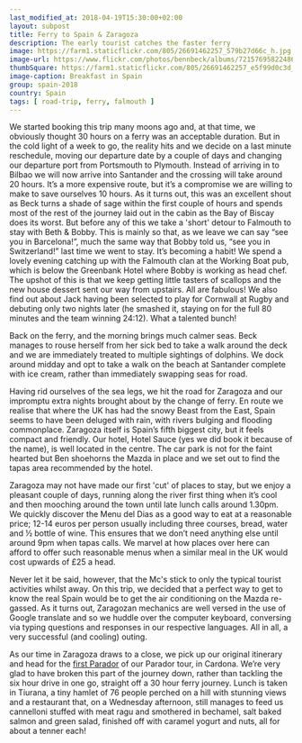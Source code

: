 ```yaml
---
last_modified_at: 2018-04-19T15:30:00+02:00
layout: subpost
title: Ferry to Spain & Zaragoza
description: The early tourist catches the faster ferry
image: https://farm1.staticflickr.com/805/26691462257_579b27d66c_h.jpg
image-url: https://www.flickr.com/photos/bennbeck/albums/72157695822486855
thumbSquare: https://farm1.staticflickr.com/805/26691462257_e5f99d0c3d_q.jpg
image-caption: Breakfast in Spain
group: spain-2018
country: Spain
tags: [ road-trip, ferry, falmouth ]
---
```


We started booking this trip many moons ago and, at that time, we obviously thought 30 hours on a ferry was an acceptable duration. 
But in the cold light of a week to go, the reality hits and we decide on a last minute reschedule, moving our departure date by a couple of days and changing 
our departure port from Portsmouth to Plymouth. Instead of arriving in to Bilbao we will now arrive into Santander and the crossing will take around 20 hours. 
It’s a more expensive route, but it’s a compromise we are willing to make to save ourselves 10 hours. As it turns out, this was an excellent shout as Beck turns 
a shade of sage within the first couple of hours and spends most of the rest of the journey laid out in the cabin as the Bay of Biscay does its worst. 
But before any of this we take a 'short' detour to Falmouth to stay with Beth & Bobby. This is mainly so that, as we leave we can say “see you in Barcelona!”, 
much the same way that Bobby told us, “see you in Switzerland!” last time we went to stay. It’s becoming a habit! We spend a lovely evening catching up with 
the Falmouth clan at the Working Boat pub, which is below the Greenbank Hotel where Bobby is working as head chef. The  upshot of this is that we keep 
getting little tasters of scallops and the new house  dessert sent our way from upstairs. All are fabulous! 
We also find out about Jack having been selected to play for Cornwall at Rugby and debuting only two nights later (he smashed it, staying on for the full 80 minutes and the team winning 24:12).
What a talented bunch! 

Back on the ferry, and the morning brings much calmer seas. 
Beck manages to rouse herself from her sick bed to take a walk around the deck and we are immediately treated to multiple sightings of dolphins. 
We dock around midday and opt to take a walk on the beach at Santander complete with ice cream, rather than immediately swapping seas for road. 

Having rid ourselves of the sea legs, we hit the road for Zaragoza and our impromptu extra nights brought about by the change of ferry. 
En route we realise that where the UK has had the snowy Beast from the East, Spain seems to have been deluged with rain, with rivers bulging and flooding commonplace.
Zaragoza itself is Spain’s fifth biggest city, but it feels compact and friendly. Our hotel, Hotel Sauce (yes we did book it because of the name), is well located in the centre.
The car park is not for the faint hearted but Ben shoehorns the Mazda in place and we set out to find the tapas area recommended by the hotel. 

Zaragoza may not have made our first 'cut' of places to stay, but we enjoy a pleasant couple of days, running along the river first thing when it’s cool and then mooching around
the town until late lunch calls around 1.30pm. We quickly discover the Menu del Dias as a good way to eat at a reasonable price; 12-14 euros per person usually including three
courses, bread, water and ½ bottle of wine. This ensures that we don’t need anything else until around 9pm when tapas calls. We marvel at how places over here can afford to offer
such reasonable menus when a similar meal in the UK would cost upwards of £25 a head.

Never let it be said, however, that the Mc's stick to only the typical tourist activities whilst away. On this trip, we decided that a perfect way to get to know the real
Spain would be to get the air conditioning on the Mazda re-gassed. As it turns out, Zaragozan mechanics are well versed in the use of Google translate and so we huddle over
the computer keyboard, conversing via typing questions and responses in our respective languages. All in all, a very successful (and cooling) outing.

As our time in Zaragoza draws to a close, we pick up our original itinerary and head for the [first Parador](http://www.parador.es/en/paradores/parador-de-carmona) of our Parador tour, in Cardona. We’re very glad to have broken
this part of the journey down, rather than tackling the six hour drive in one go, straight off a 30 hour ferry journey. Lunch is taken in Tiurana, a tiny hamlet of 76 people perched
on a hill with stunning views and a restaurant that, on a Wednesday afternoon, still manages to feed us cannelloni stuffed with meat ragu and smothered in bechamel, salt baked salmon
and green salad, finished off with caramel yogurt and nuts, all for about a tenner each! 